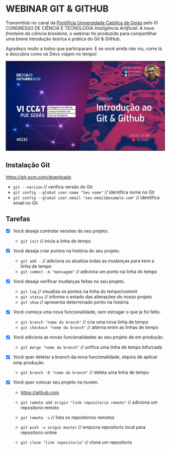 # WEBINAR GIT & GITHUB

Transmitido no canal da [Pontifícia Universidade Católica de Goiás](https://www.youtube.com/user/PUCGOIAS) pelo VI CONGRESSO DE CIÊNCIA E TECNOLOGIA *Inteligência Artificial: A nova fronteira da ciência brasileira*, o webinar foi produzido para compartilhar uma breve introdução teórica e prática do Git & GitHub.
<p>Agradeço muito a todos que participaram. E se você ainda não viu, corre lá e descubra como os Devs viajam no tempo!</p>

<a href="http://www.youtube.com/watch?feature=player_embedded&v=JQeFvtjWk5U
" target="_blank"><img src="capa/capa.png" 
alt="IMAGE ALT TEXT HERE"  border="1" /></a>

## Instalação Git

https://git-scm.com/downloads

- `git --version` // verifica versão do Git
- `git config --global user.name "Seu nome"` // identifica nome no Git
- `git config --global user.email "seu-email@example.com"` // identifica email no Git


## Tarefas

- [X] Você deseja controlar versões do seu projeto.
    - `git init` // inicia a linha do tempo
    
- [X] Você deseja criar pontos na história do seu projeto.
    - `git add .` // adiciona ou atualiza todas as mudanças para irem a linha de tempo
    - `git commit -m "mensagem"` // adiciona um ponto na linha do tempo

- [X] Você deseja verificar mudanças feitas no seu projeto.
    - `git log` // visualiza os pontos na linha do tempo/commit
    - `git status` // informa o estado das alterações do nosso projeto
    - `git show` // apresenta determinado ponto na história
    
- [X] Você começa uma nova funcionalidade, sem estragar o que ja foi feito.
    - `git branch "nome da branch"` // cria uma nova linha de tempo
    - `git checkout "nome da branch"` // alterna entre as linhas de tempo
    
- [X] Você adiciona as novas funcionalidades ao seu projeto de em produção.
    - `git merge "nome da branch"` // unifica uma linha de tempo bifurcada
    
- [X] Você quer deletar a branch da nova funcionalidade, depois de aplicar emp produção.
    - `git branch -D "nome da branch"` // deleta uma linha de tempo
    
- [X] Você quer colocar seu projeto na nuvem.
    
    - https://github.com

    - `git remote add origin "link repositorio remoto"` // adiciona um repositorio remoto
    - `git remote -v` // lista os repositorios remotos
    - `git push -u origin master` // empurra repositorio local para repositorio online
    - `git clone "link repositorio"` // clona um repositorio
